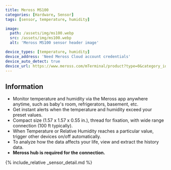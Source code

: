 ```yaml
---
title: Meross MS100
categories: [Hardware, Sensor]
tags: [sensor, temperature, humidity]

image:
  path: /assets/img/ms100.webp
  src: /assets/img/ms100.webp
  alt: 'Meross MS100 sensor header image'

device_types: [temperature, humidity]
device_address: 'Need Meross Cloud account credentials'
device_auto_detect: true
device_url: https://www.meross.com/mTerminal/product?type=0&category_id=29
---
```


## Information

- Monitor temperature and humidity via the Meross app anywhere anytime, such as
  baby's room, refrigerators, basement, etc.
- Get instant alerts when the temperature and humidity exceed your preset
  values.
- Compact size (1.57 x 1.57 x 0.55 in.), thread for fixation, with wide range
  connection (100 ft typically).
- When Temperature or Relative Humidity reaches a particular value, trigger
  other devices on/off automatically.
- To analyze how the data affects your life, view and extract the history data.
- **Meross hub is required for the connection.**

{% include_relative _sensor_detail.md %}

